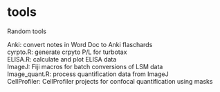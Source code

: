 # tools
Random tools 

Anki: convert notes in Word Doc to Anki flaschards\
cyrpto.R: generate crpyto P/L for turbotax \
ELISA.R: calculate and plot ELISA data \
ImageJ: Fiji macros for batch conversions of LSM data \
Image_quant.R: process quantification data from ImageJ \
CellProfiler: CellProfiler projects for confocal quantification using masks
